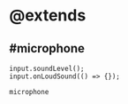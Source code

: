 # @extends

## #microphone

```cards
input.soundLevel();
input.onLoudSound(() => {});
```

```package
microphone
```
